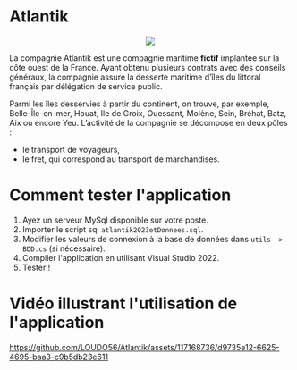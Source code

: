 # Atlantik

<p align="center">
  <img src="https://github.com/LOUDO56/Atlantik/assets/117168736/bb1d3b7a-10f5-4484-9465-d778681332a0">
</p>




La compagnie Atlantik est une compagnie maritime **fictif** implantée sur la côte ouest de la France. Ayant obtenu plusieurs contrats avec des conseils généraux, la compagnie assure la desserte maritime d’îles du littoral français par délégation de service public.


Parmi les îles desservies à partir du continent, on trouve, par exemple, Belle-Île-en-mer, Houat, Ile de Groix, Ouessant, Molène, Sein, Bréhat, Batz, Aix ou encore Yeu.
L’activité de la compagnie se décompose en deux pôles :
-  le transport de voyageurs,
-  le fret, qui correspond au transport de marchandises.

# Comment tester l'application

1. Ayez un serveur MySql disponible sur votre poste.
2. Importer le script sql `atlantik2023etDonnees.sql`.
3. Modifier les valeurs de connexion à la base de données dans `utils -> BDD.cs` (si nécessaire).
4. Compiler l'application en utilisant Visual Studio 2022.
5. Tester !


# Vidéo illustrant l'utilisation de l'application



https://github.com/LOUDO56/Atlantik/assets/117168736/d9735e12-6625-4695-baa3-c9b5db23e611

